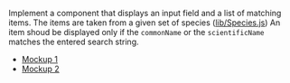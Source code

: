Implement a component that displays an input field and a list of matching items.
The items are taken from a given set of species ([lib/Species.js](../../lib/Species.js))
An item shoud be displayed only if the `commonName` or
the `scientificName` matches the entered search string.

- [Mockup 1](SelectInput.png)
- [Mockup 2](SelectInput_2.png)
